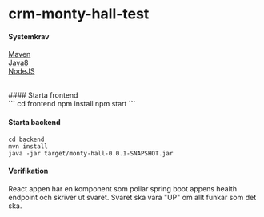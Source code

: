 # crm-monty-hall-test

#### Systemkrav

[Maven](https://maven.apache.org/)<br>
[Java8](http://www.oracle.com/technetwork/java/javase/overview/index.html)<br>
[NodeJS](https://nodejs.org)<br>

<br>
#### Starta frontend<br>
```
cd frontend
npm install
npm start
```

#### Starta backend
```
cd backend
mvn install
java -jar target/monty-hall-0.0.1-SNAPSHOT.jar   
```

#### Verifikation
React appen har en komponent som pollar spring boot appens health endpoint och skriver ut svaret. Svaret ska vara "UP" om allt funkar som det ska.




